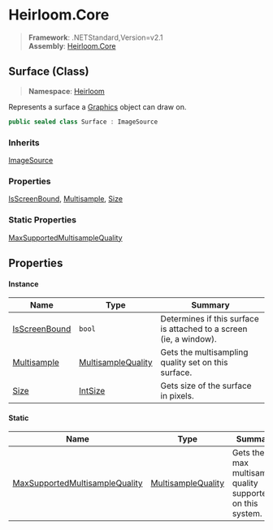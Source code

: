 # Heirloom.Core

> **Framework**: .NETStandard,Version=v2.1  
> **Assembly**: [Heirloom.Core][0]

## Surface (Class)

> **Namespace**: [Heirloom][0]

Represents a surface a [Graphics][1] object can draw on.

```cs
public sealed class Surface : ImageSource
```

### Inherits

[ImageSource][2]

### Properties

[IsScreenBound][3], [Multisample][4], [Size][5]

### Static Properties

[MaxSupportedMultisampleQuality][6]

## Properties

#### Instance

| Name               | Type                    | Summary                                                            |
|--------------------|-------------------------|--------------------------------------------------------------------|
| [IsScreenBound][3] | `bool`                  | Determines if this surface is attached to a screen (ie, a window). |
| [Multisample][4]   | [MultisampleQuality][7] | Gets the multisampling quality set on this surface.                |
| [Size][5]          | [IntSize][8]            | Gets size of the surface in pixels.                                |

#### Static

| Name                                | Type                    | Summary                                                    |
|-------------------------------------|-------------------------|------------------------------------------------------------|
| [MaxSupportedMultisampleQuality][6] | [MultisampleQuality][7] | Gets the max multisample quality supported on this system. |

[0]: ../../Heirloom.Core.md
[1]: Graphics.md
[2]: ImageSource.md
[3]: Surface/IsScreenBound.md
[4]: Surface/Multisample.md
[5]: Surface/Size.md
[6]: Surface/MaxSupportedMultisampleQuality.md
[7]: MultisampleQuality.md
[8]: IntSize.md
